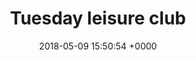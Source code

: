 ---
layout: activity
title: Tuesday leisure club
description: Fancy some TLC? This small and friendly group welcomes everyone especially those who may be lonely, isolated or have long term health conditions. It's sociable, caring and fun!
times: Tuesday Fortnightly 1.30pm - 3.30pm
cost: £3
location: St George's Community Centre
signup: false
suitabilities:
  - Have mobility issues
  - Are deaf or hard of hearing
  - Are blind or partially sighted
date: 2018-05-09 15:50:54 +0000
---
